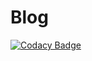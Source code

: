 # Blog
[![Codacy Badge](https://api.codacy.com/project/badge/Grade/6113651c749b4f18b69d3cd2f25c6bb7)](https://app.codacy.com/gh/SpadaCoder/Blog?utm_source=github.com&utm_medium=referral&utm_content=SpadaCoder/Blog&utm_campaign=Badge_Grade)